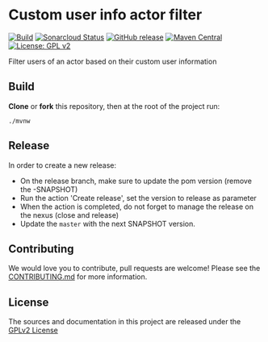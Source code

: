 # Custom user info actor filter

[![Build](https://github.com/bonitasoft/bonita-actorfilter-custom-user-info/workflows/Build/badge.svg)](https://github.com/bonitasoft/bonita-actorfilter-custom-user-info/actions?query=workflow%3ABuild)
[![Sonarcloud Status](https://sonarcloud.io/api/project_badges/measure?project=bonitasoft_bonita-actorfilter-custom-user-info&metric=alert_status)](https://sonarcloud.io/dashboard?id=bonitasoft_bonita-actorfilter-custom-user-info)
[![GitHub release](https://img.shields.io/github/v/release/bonitasoft/bonita-actorfilter-custom-user-info?color=blue&label=Release)](https://github.com/bonitasoft/bonita-actorfilter-custom-user-info/releases)
[![Maven Central](https://img.shields.io/maven-central/v/org.bonitasoft.actorfilter/bonita-actorfilter-custom-user-info?color=orange&label=Maven%20Central)](https://search.maven.org/artifact/org.bonitasoft.actorfilter/bonita-actorfilter-custom-user-info)
[![License: GPL v2](https://img.shields.io/badge/License-GPL%20v2-yellow.svg)](https://www.gnu.org/licenses/old-licenses/gpl-2.0.en.html)

Filter users of an actor based on their custom user information

## Build

__Clone__ or __fork__ this repository, then at the root of the project run:

`./mvnw`

## Release

In order to create a new release:
- On the release branch, make sure to update the pom version (remove the -SNAPSHOT)
- Run the action 'Create release', set the version to release as parameter
- When the action is completed, do not forget to manage the release on the nexus (close and release)
- Update the `master` with the next SNAPSHOT version.

## Contributing

We would love you to contribute, pull requests are welcome! Please see the [CONTRIBUTING.md](CONTRIBUTING.md) for more information.

## License

The sources and documentation in this project are released under the [GPLv2 License](LICENSE)


